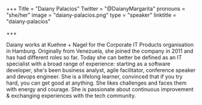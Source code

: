 +++
Title = "Daiany Palacios"
Twitter = "@DaianyMargarita"
pronouns = "she/her"
image = "daiany-palacios.png"
type = "speaker"
linktitle = "daiany-palacios"

+++

Daiany works at Kuehne + Nagel for the Corporate IT Products organisation in Hamburg. Originally from Venezuela, she joined the company in 2011 and has had different roles so far. Today she can better be defined as an IT specialist with a broad range of experience: starting as a software developer, she's been business analyst, agile facilitator, conference speaker and devops engineer. She is a lifelong learner, convinced that if you try hard, you can get good at anything. She likes challenges and faces them with energy and courage. She is passionate about continuous improvement & exchanging experiences with the tech community.